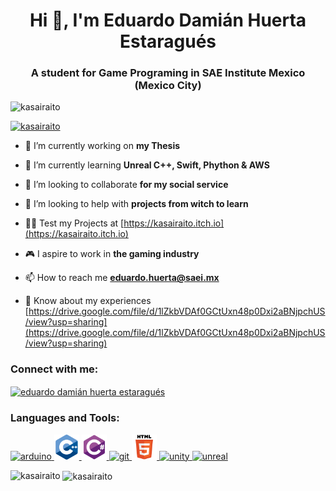 <h1 align="center">Hi 👾, I'm Eduardo Damián Huerta Estaragués</h1>
<h3 align="center">A student for Game Programing in SAE Institute Mexico (Mexico City)</h3>

<p align="left"> <img src="https://komarev.com/ghpvc/?username=kasairaito&label=Profile%20views&color=0e75b6&style=flat" alt="kasairaito" /> </p>

<p align="left"> <a href="https://github.com/ryo-ma/github-profile-trophy"><img src="https://github-profile-trophy.vercel.app/?username=kasairaito" alt="kasairaito" /></a> </p>

- 🔭 I’m currently working on **my Thesis**

- 🌱 I’m currently learning **Unreal C++, Swift, Phython & AWS**

- 👯 I’m looking to collaborate **for my social service**

- 🤝 I’m looking to help with **projects from witch to learn**

- 👨‍💻 Test my Projects at [https://kasairaito.itch.io](https://kasairaito.itch.io)

- 🎮 I aspire to work in **the gaming industry**

- 📫 How to reach me **eduardo.huerta@saei.mx**

- 📄 Know about my experiences [https://drive.google.com/file/d/1lZkbVDAf0GCtUxn48p0Dxi2aBNjpchUS/view?usp=sharing](https://drive.google.com/file/d/1lZkbVDAf0GCtUxn48p0Dxi2aBNjpchUS/view?usp=sharing)

<h3 align="left">Connect with me:</h3>
<p align="left">
<a href="https://linkedin.com/in/eduardo damián huerta estaragués" target="blank"><img align="center" src="https://raw.githubusercontent.com/rahuldkjain/github-profile-readme-generator/master/src/images/icons/Social/linked-in-alt.svg" alt="eduardo damián huerta estaragués" height="30" width="40" /></a>
</p>

<h3 align="left">Languages and Tools:</h3>
<p align="left"> <a href="https://www.arduino.cc/" target="_blank" rel="noreferrer"> <img src="https://cdn.worldvectorlogo.com/logos/arduino-1.svg" alt="arduino" width="40" height="40"/> </a> <a href="https://www.w3schools.com/cpp/" target="_blank" rel="noreferrer"> <img src="https://raw.githubusercontent.com/devicons/devicon/master/icons/cplusplus/cplusplus-original.svg" alt="cplusplus" width="40" height="40"/> </a> <a href="https://www.w3schools.com/cs/" target="_blank" rel="noreferrer"> <img src="https://raw.githubusercontent.com/devicons/devicon/master/icons/csharp/csharp-original.svg" alt="csharp" width="40" height="40"/> </a> <a href="https://git-scm.com/" target="_blank" rel="noreferrer"> <img src="https://www.vectorlogo.zone/logos/git-scm/git-scm-icon.svg" alt="git" width="40" height="40"/> </a> <a href="https://www.w3.org/html/" target="_blank" rel="noreferrer"> <img src="https://raw.githubusercontent.com/devicons/devicon/master/icons/html5/html5-original-wordmark.svg" alt="html5" width="40" height="40"/> </a> <a href="https://unity.com/" target="_blank" rel="noreferrer"> <img src="https://www.vectorlogo.zone/logos/unity3d/unity3d-icon.svg" alt="unity" width="40" height="40"/> </a> <a href="https://unrealengine.com/" target="_blank" rel="noreferrer"> <img src="https://raw.githubusercontent.com/kenangundogan/fontisto/036b7eca71aab1bef8e6a0518f7329f13ed62f6b/icons/svg/brand/unreal-engine.svg" alt="unreal" width="40" height="40"/> </a> </p>

<p><img align="left" src="https://github-readme-stats.vercel.app/api/top-langs?username=kasairaito&show_icons=true&locale=en&layout=compact" alt="kasairaito" /></p>

<p>&nbsp;<img align="center" src="https://github-readme-stats.vercel.app/api?username=kasairaito&show_icons=true&locale=en" alt="kasairaito" /></p>
